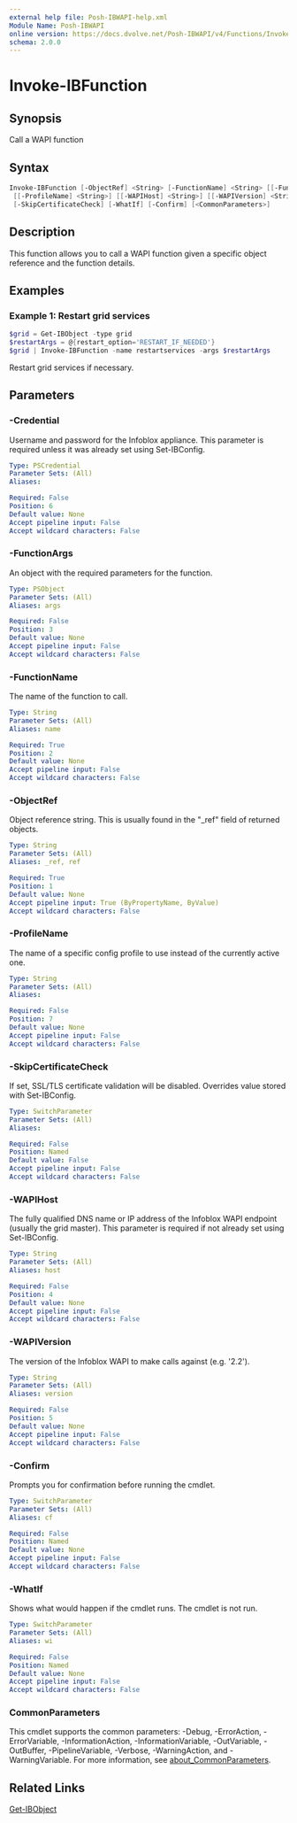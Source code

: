 ```yaml
---
external help file: Posh-IBWAPI-help.xml
Module Name: Posh-IBWAPI
online version: https://docs.dvolve.net/Posh-IBWAPI/v4/Functions/Invoke-IBFunction/
schema: 2.0.0
---
```


# Invoke-IBFunction

## Synopsis

Call a WAPI function

## Syntax

```powershell
Invoke-IBFunction [-ObjectRef] <String> [-FunctionName] <String> [[-FunctionArgs] <PSObject>]
 [[-ProfileName] <String>] [[-WAPIHost] <String>] [[-WAPIVersion] <String>] [[-Credential] <PSCredential>]
 [-SkipCertificateCheck] [-WhatIf] [-Confirm] [<CommonParameters>]
```

## Description

This function allows you to call a WAPI function given a specific object reference and the function details.

## Examples

### Example 1: Restart grid services

```powershell
$grid = Get-IBObject -type grid
$restartArgs = @{restart_option='RESTART_IF_NEEDED'}
$grid | Invoke-IBFunction -name restartservices -args $restartArgs
```

Restart grid services if necessary.

## Parameters

### -Credential
Username and password for the Infoblox appliance. This parameter is required unless it was already set using Set-IBConfig.

```yaml
Type: PSCredential
Parameter Sets: (All)
Aliases:

Required: False
Position: 6
Default value: None
Accept pipeline input: False
Accept wildcard characters: False
```

### -FunctionArgs
An object with the required parameters for the function.

```yaml
Type: PSObject
Parameter Sets: (All)
Aliases: args

Required: False
Position: 3
Default value: None
Accept pipeline input: False
Accept wildcard characters: False
```

### -FunctionName
The name of the function to call.

```yaml
Type: String
Parameter Sets: (All)
Aliases: name

Required: True
Position: 2
Default value: None
Accept pipeline input: False
Accept wildcard characters: False
```

### -ObjectRef
Object reference string. This is usually found in the "_ref" field of returned objects.

```yaml
Type: String
Parameter Sets: (All)
Aliases: _ref, ref

Required: True
Position: 1
Default value: None
Accept pipeline input: True (ByPropertyName, ByValue)
Accept wildcard characters: False
```

### -ProfileName
The name of a specific config profile to use instead of the currently active one.

```yaml
Type: String
Parameter Sets: (All)
Aliases:

Required: False
Position: 7
Default value: None
Accept pipeline input: False
Accept wildcard characters: False
```

### -SkipCertificateCheck
If set, SSL/TLS certificate validation will be disabled. Overrides value stored with Set-IBConfig.

```yaml
Type: SwitchParameter
Parameter Sets: (All)
Aliases:

Required: False
Position: Named
Default value: False
Accept pipeline input: False
Accept wildcard characters: False
```

### -WAPIHost
The fully qualified DNS name or IP address of the Infoblox WAPI endpoint (usually the grid master). This parameter is required if not already set using Set-IBConfig.

```yaml
Type: String
Parameter Sets: (All)
Aliases: host

Required: False
Position: 4
Default value: None
Accept pipeline input: False
Accept wildcard characters: False
```

### -WAPIVersion
The version of the Infoblox WAPI to make calls against (e.g. '2.2').

```yaml
Type: String
Parameter Sets: (All)
Aliases: version

Required: False
Position: 5
Default value: None
Accept pipeline input: False
Accept wildcard characters: False
```

### -Confirm
Prompts you for confirmation before running the cmdlet.

```yaml
Type: SwitchParameter
Parameter Sets: (All)
Aliases: cf

Required: False
Position: Named
Default value: None
Accept pipeline input: False
Accept wildcard characters: False
```

### -WhatIf
Shows what would happen if the cmdlet runs. The cmdlet is not run.

```yaml
Type: SwitchParameter
Parameter Sets: (All)
Aliases: wi

Required: False
Position: Named
Default value: None
Accept pipeline input: False
Accept wildcard characters: False
```

### CommonParameters
This cmdlet supports the common parameters: -Debug, -ErrorAction, -ErrorVariable, -InformationAction, -InformationVariable, -OutVariable, -OutBuffer, -PipelineVariable, -Verbose, -WarningAction, and -WarningVariable. For more information, see [about_CommonParameters](http://go.microsoft.com/fwlink/?LinkID=113216).

## Related Links

[Get-IBObject](Get-IBObject.md)

